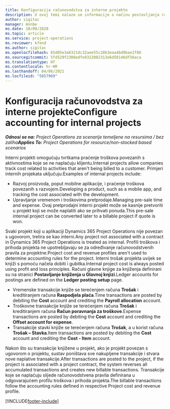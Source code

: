 ```yaml
---
title: Konfiguracija računovodstva za interne projekte
description: U ovoj temi nalaze se informacije o načinu postavljanja računovodstvene prakse za interne projekte u projektnim operacijama.
author: sigitac
manager: Annbe
ms.date: 10/09/2020
ms.topic: article
ms.service: project-operations
ms.reviewer: kfend
ms.author: sigitac
ms.openlocfilehash: 65d05e3a6321dc32aee55c28b3eaa4bd0bae2f86
ms.sourcegitcommit: 5fd529f2308edfe9322082313e6d50146df56aca
ms.translationtype: HT
ms.contentlocale: hr-HR
ms.lasthandoff: 04/06/2021
ms.locfileid: "5857969"
---
```

# <a name="configure-accounting-for-internal-projects"></a><span data-ttu-id="3b0d6-103">Konfiguracija računovodstva za interne projekte</span><span class="sxs-lookup"><span data-stu-id="3b0d6-103">Configure accounting for internal projects</span></span>

<span data-ttu-id="3b0d6-104">_**Odnosi se na:** Project Operations za scenarije temeljene na resursima / bez zaliha_</span><span class="sxs-lookup"><span data-stu-id="3b0d6-104">_**Applies To:** Project Operations for resource/non-stocked based scenarios_</span></span>

<span data-ttu-id="3b0d6-105">Interni projekti omogućuju tvrtkama praćenje troškova povezanih s aktivnostima koje se ne naplaćuju klijentu.</span><span class="sxs-lookup"><span data-stu-id="3b0d6-105">Internal projects allow companies track cost related to activities that aren't being billed to a customer.</span></span> <span data-ttu-id="3b0d6-106">Primjeri internih projekata uključuju:</span><span class="sxs-lookup"><span data-stu-id="3b0d6-106">Examples of internal projects include:</span></span>

- <span data-ttu-id="3b0d6-107">Razvoj proizvoda, poput mobilne aplikacije, i praćenje troškova povezanih s razvojem.</span><span class="sxs-lookup"><span data-stu-id="3b0d6-107">Developing a product, such as a mobile app, and tracking the cost associated with the development.</span></span>
- <span data-ttu-id="3b0d6-108">Upravljanje vremenom i troškovima pretprodaje.</span><span class="sxs-lookup"><span data-stu-id="3b0d6-108">Managing pre-sale time and expense.</span></span> <span data-ttu-id="3b0d6-109">Ovaj pretprodajni interni projekt može se kasnije pretvoriti u projekt koji se može naplatiti ako se prihvati ponuda.</span><span class="sxs-lookup"><span data-stu-id="3b0d6-109">This pre-sale internal project can be converted later to a billable project if quote is won.</span></span>

<span data-ttu-id="3b0d6-110">Svaki projekt koji u aplikaciji Dynamics 365 Project Operations nije povezan s ugovorom, tretira se kao interni.</span><span class="sxs-lookup"><span data-stu-id="3b0d6-110">Any project not associated with a contract in Dynamics 365 Project Operations is treated as internal.</span></span> <span data-ttu-id="3b0d6-111">Profili troškova i prihoda projekta ne upotrebljavaju se za određivanje računovodstvenih pravila za projektne.</span><span class="sxs-lookup"><span data-stu-id="3b0d6-111">Project cost and revenue profiles aren't used to determine accounting rules for the project.</span></span> <span data-ttu-id="3b0d6-112">Interni trošak projekta uvijek se knjiži s pomoću načela dobiti i gubitka.</span><span class="sxs-lookup"><span data-stu-id="3b0d6-112">Internal project cost is always posted using profit and loss principles.</span></span> <span data-ttu-id="3b0d6-113">Računi glavne knjige za knjiženja definirani su na stranici **Postavljanje knjiženja u Glavnoj knjizi**.</span><span class="sxs-lookup"><span data-stu-id="3b0d6-113">Ledger accounts for postings are defined on the **Ledger posting setup** page.</span></span>

- <span data-ttu-id="3b0d6-114">Vremenske transakcije knjiže se terećenjem računa **Trošak** i kreditiranjem računa **Raspodjela plaća**.</span><span class="sxs-lookup"><span data-stu-id="3b0d6-114">Time transactions are posted by debiting the **Cost** account and crediting the **Payroll allocation** account.</span></span>
- <span data-ttu-id="3b0d6-115">Troškovne transakcije knjiže se terećenjem računa **Trošak** i kreditiranjem računa **Račun poravnanja za troškove**.</span><span class="sxs-lookup"><span data-stu-id="3b0d6-115">Expense transactions are posted by debiting the **Cost** account and crediting the **Offset account for expense**.</span></span>
- <span data-ttu-id="3b0d6-116">Transakcije stavki knjiže se terećenjem računa **Trošak**, a u korist računa **Trošak – Stavka**.</span><span class="sxs-lookup"><span data-stu-id="3b0d6-116">Item transactions are posted by debiting the **Cost** account and crediting the **Cost - Item** account.</span></span>

<span data-ttu-id="3b0d6-117">Nakon što su transakcije knjižene u projekt, ako je projekt povezan s ugovorom o projektu, sustav poništava sve nakupljene transakcije i stvara nove naplative transakcije.</span><span class="sxs-lookup"><span data-stu-id="3b0d6-117">After transactions are posted to the project, if the project is associated with a project contract, the system reverses all accumulated transactions and creates new billable transactions.</span></span> <span data-ttu-id="3b0d6-118">Transakcije koje se naplaćuju slijede računovodstvena pravila definirana u odgovarajućem profilu troškova i prihoda projekta.</span><span class="sxs-lookup"><span data-stu-id="3b0d6-118">The billable transactions follow the accounting rules defined in respective Project cost and revenue profile.</span></span>




[!INCLUDE[footer-include](../includes/footer-banner.md)]
